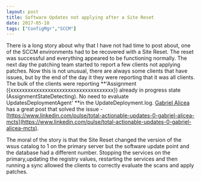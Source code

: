 ```yaml
---
layout: post
title: Software Updates not applying after a Site Reset
date: 2017-05-10
tags: ["ConfigMgr","SCCM"]
---
```


There is a long story about why that I have not had time to post about, one of the SCCM environments had to be recovered with a Site Reset. The reset was successful and everything appeared to be functioning normally. The next day the patching team started to report a few clients not applying patches. Now this is not unusual, there are always some clients that have issues, but by the end of the day it they were reporting that it was all clients.  The bulk of the clients were reporting  **'Assignment ({xxxxxxxxxxxxxxxxxxxxxxxxxxxxxxxxxxxx}) already in progress state (AssignmentStateDetecting). No need to evaluate UpdatesDeploymentAgent' **in the UpdateDeployment.log. [Gabriel Alicea](https://www.linkedin.com/in/gabriel-alicea-mcts-87661510) has a great post that solved the issue - [https://www.linkedin.com/pulse/total-actionable-updates-0-gabriel-alicea-mcts](https://www.linkedin.com/pulse/total-actionable-updates-0-gabriel-alicea-mcts).

The moral of the story is that the Site Reset changed the version of the wsus catalog to 1 on the primary server but the software update point and the database had a different number. Stopping the services on the primary,updating the registry values, restarting the services and then running a sync allowed the clients to correctly evaluate the scans and apply patches.

&nbsp;